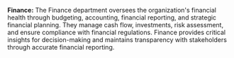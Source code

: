**Finance:** The Finance department oversees the organization's financial health through budgeting, accounting, financial reporting, and strategic financial planning. They manage cash flow, investments, risk assessment, and ensure compliance with financial regulations. Finance provides critical insights for decision-making and maintains transparency with stakeholders through accurate financial reporting.